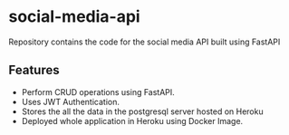# social-media-api
Repository contains the code for the social media API built using FastAPI

## Features
- Perform CRUD operations using FastAPI.
- Uses JWT Authentication.
- Stores the all the data in the postgresql server hosted on Heroku
- Deployed whole application in Heroku using Docker Image.
